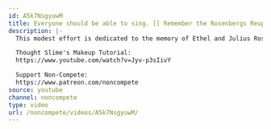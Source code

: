 ```yaml
---
id: A5k7NsgyuwM
title: Everyone should be able to sing. [[ Remember the Rosenbergs Reupload ]]
description: |-
  This modest effort is dedicated to the memory of Ethel and Julius Rosenberg. Be kind to each other!

  Thought Slime's Makeup Tutorial:
  https://www.youtube.com/watch?v=Jyv-p3sIivY

  Support Non-Compete:
  https://www.patreon.com/noncompete
source: youtube
channel: noncompete
type: video
url: /noncompete/videos/A5k7NsgyuwM/
---
```

